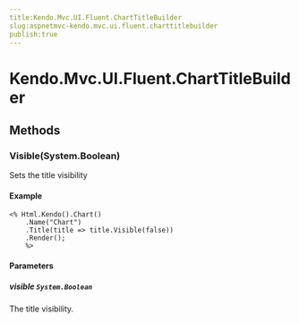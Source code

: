 ```yaml
---
title:Kendo.Mvc.UI.Fluent.ChartTitleBuilder
slug:aspnetmvc-kendo.mvc.ui.fluent.charttitlebuilder
publish:true
---
```


# Kendo.Mvc.UI.Fluent.ChartTitleBuilder

## Methods

### Visible(System.Boolean)
Sets the title visibility

#### Example
    <% Html.Kendo().Chart()
        .Name("Chart")
        .Title(title => title.Visible(false))
        .Render();
        %>

#### Parameters

##### visible `System.Boolean`
The title visibility.